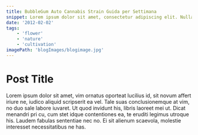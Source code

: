```yaml
---
title: BubbleGum Auto Cannabis Strain Guida per Settimana
snippet: Lorem ipsum dolor sit amet, consectetur adipiscing elit. Nullam malesuada facilisis risus. Suspendisse potenti.
date: '2012-02-02'
tags:
    - 'flower'
    - 'nature'
    - 'cultivation'
imagePath: 'blogImages/blogimage.jpg'
---
```


# Post Title

Lorem ipsum dolor sit amet, vim ornatus oporteat lucilius id, sit novum affert iriure ne, iudico aliquid scripserit ea vel. Tale suas conclusionemque at vim, no duo sale labore iuvaret. Ut quod invidunt his, libris laoreet mei ut. Dicat menandri pri cu, cum stet idque contentiones ea, te eruditi legimus utroque his. Laudem fabulas sententiae nec no. Ei sit alienum scaevola, molestie interesset necessitatibus ne has.
